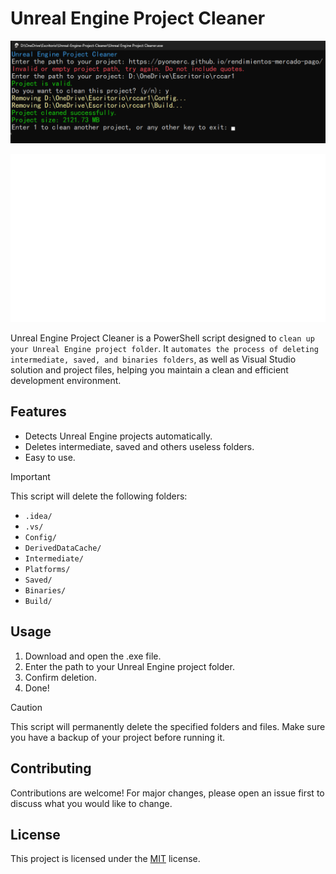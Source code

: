 # Unreal Engine Project Cleaner

![alt text](upc.png)

![puppet.gif](demo.gif)

Unreal Engine Project Cleaner is a PowerShell script designed to `clean up your Unreal Engine project folder`. It `automates the process of deleting intermediate, saved, and binaries folders`, as well as Visual Studio solution and project files, helping you maintain a clean and efficient development environment.
## Features

- Detects Unreal Engine projects automatically.
- Deletes intermediate, saved and others useless folders.
- Easy to use.

> [!IMPORTANT]
> This script will delete the following folders:
> - `.idea/`
> - `.vs/`
> - `Config/`
> - `DerivedDataCache/`
> - `Intermediate/`
> - `Platforms/`
> - `Saved/`
> - `Binaries/`
> - `Build/`

## Usage

1. Download and open the .exe file.
2. Enter the path to your Unreal Engine project folder.
3. Confirm deletion.
4. Done!

> [!CAUTION]
> This script will permanently delete the specified folders and files. Make sure you have a backup of your project before running it.

## Contributing

Contributions are welcome! For major changes, please open an issue first to discuss what you would like to change.

## License

This project is licensed under the [MIT](https://choosealicense.com/licenses/mit/) license.